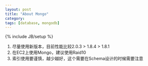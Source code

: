 ```yaml
---
layout: post
title: "About Mongo"
category: 
tags: [database, mongodb]
---
```

{% include JB/setup %}

1. 尽量使用新版本，目前性能比较2.0.3 > 1.8.4 > 1.8.1
2. 在EC2上使用Mongo，建议使用Raid10
3. 索引使用要谨慎，越少越好，这个需要在Schema设计的时候需要注意
